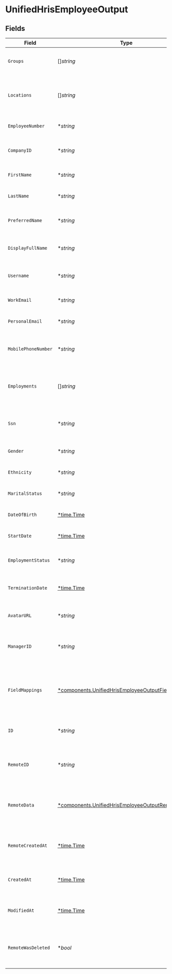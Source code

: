 # UnifiedHrisEmployeeOutput


## Fields

| Field                                                                                                                   | Type                                                                                                                    | Required                                                                                                                | Description                                                                                                             | Example                                                                                                                 |
| ----------------------------------------------------------------------------------------------------------------------- | ----------------------------------------------------------------------------------------------------------------------- | ----------------------------------------------------------------------------------------------------------------------- | ----------------------------------------------------------------------------------------------------------------------- | ----------------------------------------------------------------------------------------------------------------------- |
| `Groups`                                                                                                                | []*string*                                                                                                              | :heavy_minus_sign:                                                                                                      | The groups the employee belongs to                                                                                      | [<br/>"Group1",<br/>"Group2"<br/>]                                                                                      |
| `Locations`                                                                                                             | []*string*                                                                                                              | :heavy_minus_sign:                                                                                                      | UUIDs of the of the Location associated with the company                                                                | [<br/>"801f9ede-c698-4e66-a7fc-48d19eebaa4f"<br/>]                                                                      |
| `EmployeeNumber`                                                                                                        | **string*                                                                                                               | :heavy_minus_sign:                                                                                                      | The employee number                                                                                                     | EMP001                                                                                                                  |
| `CompanyID`                                                                                                             | **string*                                                                                                               | :heavy_minus_sign:                                                                                                      | The UUID of the associated company                                                                                      | 801f9ede-c698-4e66-a7fc-48d19eebaa4f                                                                                    |
| `FirstName`                                                                                                             | **string*                                                                                                               | :heavy_minus_sign:                                                                                                      | The first name of the employee                                                                                          | John                                                                                                                    |
| `LastName`                                                                                                              | **string*                                                                                                               | :heavy_minus_sign:                                                                                                      | The last name of the employee                                                                                           | Doe                                                                                                                     |
| `PreferredName`                                                                                                         | **string*                                                                                                               | :heavy_minus_sign:                                                                                                      | The preferred name of the employee                                                                                      | Johnny                                                                                                                  |
| `DisplayFullName`                                                                                                       | **string*                                                                                                               | :heavy_minus_sign:                                                                                                      | The full display name of the employee                                                                                   | John Doe                                                                                                                |
| `Username`                                                                                                              | **string*                                                                                                               | :heavy_minus_sign:                                                                                                      | The username of the employee                                                                                            | johndoe                                                                                                                 |
| `WorkEmail`                                                                                                             | **string*                                                                                                               | :heavy_minus_sign:                                                                                                      | The work email of the employee                                                                                          | john.doe@company.com                                                                                                    |
| `PersonalEmail`                                                                                                         | **string*                                                                                                               | :heavy_minus_sign:                                                                                                      | The personal email of the employee                                                                                      | john.doe@personal.com                                                                                                   |
| `MobilePhoneNumber`                                                                                                     | **string*                                                                                                               | :heavy_minus_sign:                                                                                                      | The mobile phone number of the employee                                                                                 | +1234567890                                                                                                             |
| `Employments`                                                                                                           | []*string*                                                                                                              | :heavy_minus_sign:                                                                                                      | The employments of the employee                                                                                         | [<br/>"801f9ede-c698-4e66-a7fc-48d19eebaa4f",<br/>"801f9ede-c698-4e66-a7fc-48d19eebaa4f"<br/>]                          |
| `Ssn`                                                                                                                   | **string*                                                                                                               | :heavy_minus_sign:                                                                                                      | The Social Security Number of the employee                                                                              | 123-45-6789                                                                                                             |
| `Gender`                                                                                                                | **string*                                                                                                               | :heavy_minus_sign:                                                                                                      | The gender of the employee                                                                                              | MALE                                                                                                                    |
| `Ethnicity`                                                                                                             | **string*                                                                                                               | :heavy_minus_sign:                                                                                                      | The ethnicity of the employee                                                                                           | AMERICAN_INDIAN_OR_ALASKA_NATIVE                                                                                        |
| `MaritalStatus`                                                                                                         | **string*                                                                                                               | :heavy_minus_sign:                                                                                                      | The marital status of the employee                                                                                      | Married                                                                                                                 |
| `DateOfBirth`                                                                                                           | [*time.Time](https://pkg.go.dev/time#Time)                                                                              | :heavy_minus_sign:                                                                                                      | The date of birth of the employee                                                                                       | 1990-01-01                                                                                                              |
| `StartDate`                                                                                                             | [*time.Time](https://pkg.go.dev/time#Time)                                                                              | :heavy_minus_sign:                                                                                                      | The start date of the employee                                                                                          | 2020-01-01                                                                                                              |
| `EmploymentStatus`                                                                                                      | **string*                                                                                                               | :heavy_minus_sign:                                                                                                      | The employment status of the employee                                                                                   | ACTIVE                                                                                                                  |
| `TerminationDate`                                                                                                       | [*time.Time](https://pkg.go.dev/time#Time)                                                                              | :heavy_minus_sign:                                                                                                      | The termination date of the employee                                                                                    | 2025-01-01                                                                                                              |
| `AvatarURL`                                                                                                             | **string*                                                                                                               | :heavy_minus_sign:                                                                                                      | The URL of the employee's avatar                                                                                        | https://example.com/avatar.jpg                                                                                          |
| `ManagerID`                                                                                                             | **string*                                                                                                               | :heavy_minus_sign:                                                                                                      | UUID of the manager (employee) of the employee                                                                          | 801f9ede-c698-4e66-a7fc-48d19eebaa4f                                                                                    |
| `FieldMappings`                                                                                                         | [*components.UnifiedHrisEmployeeOutputFieldMappings](../../models/components/unifiedhrisemployeeoutputfieldmappings.md) | :heavy_minus_sign:                                                                                                      | The custom field mappings of the object between the remote 3rd party & Panora                                           | {<br/>"custom_field_1": "value1",<br/>"custom_field_2": "value2"<br/>}                                                  |
| `ID`                                                                                                                    | **string*                                                                                                               | :heavy_minus_sign:                                                                                                      | The UUID of the employee record                                                                                         | 801f9ede-c698-4e66-a7fc-48d19eebaa4f                                                                                    |
| `RemoteID`                                                                                                              | **string*                                                                                                               | :heavy_minus_sign:                                                                                                      | The remote ID of the employee in the context of the 3rd Party                                                           | employee_1234                                                                                                           |
| `RemoteData`                                                                                                            | [*components.UnifiedHrisEmployeeOutputRemoteData](../../models/components/unifiedhrisemployeeoutputremotedata.md)       | :heavy_minus_sign:                                                                                                      | The remote data of the employee in the context of the 3rd Party                                                         | {<br/>"raw_data": {<br/>"additional_field": "some value"<br/>}<br/>}                                                    |
| `RemoteCreatedAt`                                                                                                       | [*time.Time](https://pkg.go.dev/time#Time)                                                                              | :heavy_minus_sign:                                                                                                      | The date when the employee was created in the 3rd party system                                                          | 2024-10-01T12:00:00Z                                                                                                    |
| `CreatedAt`                                                                                                             | [*time.Time](https://pkg.go.dev/time#Time)                                                                              | :heavy_minus_sign:                                                                                                      | The created date of the employee record                                                                                 | 2024-10-01T12:00:00Z                                                                                                    |
| `ModifiedAt`                                                                                                            | [*time.Time](https://pkg.go.dev/time#Time)                                                                              | :heavy_minus_sign:                                                                                                      | The last modified date of the employee record                                                                           | 2024-10-01T12:00:00Z                                                                                                    |
| `RemoteWasDeleted`                                                                                                      | **bool*                                                                                                                 | :heavy_minus_sign:                                                                                                      | Indicates if the employee was deleted in the remote system                                                              | false                                                                                                                   |